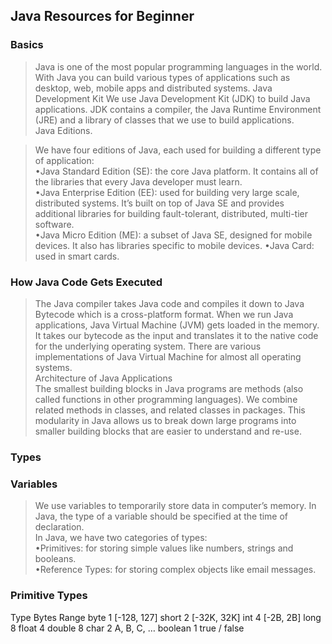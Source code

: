 ## Java Resources for Beginner

### Basics

>Java is one of the most popular programming languages in the world. With Java you can build various types of applications such as desktop, web, mobile apps and distributed systems. 
Java Development Kit 
>We use Java Development Kit (JDK) to build Java applications. JDK contains a compiler, the Java Runtime Environment (JRE) and a library of classes that we use to build applications.  
Java Editions.

>We have four editions of Java, each used for building a different type of application:  
•Java Standard Edition (SE): the core Java platform. It contains all of the libraries that every Java developer must learn.  
•Java Enterprise Edition (EE): used for building very large scale, distributed systems. It’s built on top of Java SE and provides additional libraries for building fault-tolerant, distributed, multi-tier software.  
•Java Micro Edition (ME): a subset of Java SE, designed for mobile devices. It also has libraries specific to mobile devices. 
•Java Card: used in smart cards.

### How Java Code Gets Executed 
>The Java compiler takes Java code and compiles it down to Java Bytecode which is a cross-platform format. When we run Java applications, Java Virtual Machine (JVM) gets loaded in the memory. It takes our bytecode as the input and translates it to the native code for the underlying operating system. There are various implementations of Java Virtual Machine for almost all operating systems.  
Architecture of Java Applications  
>The smallest building blocks in Java programs are methods (also called functions in other programming languages). We combine related methods in classes, and related classes in packages. This modularity in Java allows us to break down large programs into smaller building blocks that are easier to understand and re-use. 

### Types 
### Variables 
> We use variables to temporarily store data in computer’s memory. In Java, the type of a variable should be specified at the time of declaration.  
> In Java, we have two categories of types:  
•Primitives: for storing simple values like numbers, strings and booleans.  
•Reference Types: for storing complex objects like email messages. 

### Primitive Types  
Type	Bytes	Range
byte		1 [-128, 127]
short		2 [-32K, 32K]
int		4 [-2B, 2B]
long		8
float		4
double		8
char		2 A, B, C, …
boolean		1 true / false
